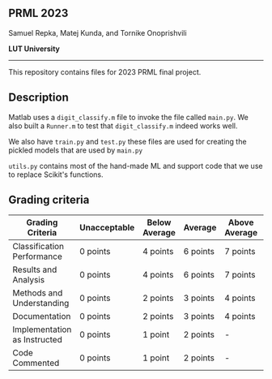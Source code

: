 ## PRML 2023

Samuel Repka, Matej Kunda, and Tornike Onoprishvili

**LUT University**

---

This repository contains files for 2023 PRML final project. 


## Description

Matlab uses a `digit_classify.m` file to invoke the file called `main.py`. We also built a `Runner.m` to test that `digit_classify.m` indeed works well.

We also have `train.py` and `test.py` these files are used for creating the pickled models that are used by `main.py`

`utils.py` contains most of the hand-made ML and support code that we use to replace Scikit's functions.


## Grading criteria

| Grading Criteria            | Unacceptable   | Below Average  | Average  | Above Average | Excellent  |
|-----------------------------|----------------|----------------|----------|---------------|------------|
| Classification Performance  | 0 points       | 4 points       | 6 points | 7 points      | 8 points    |
| Results and Analysis        | 0 points       | 4 points       | 6 points | 7 points      | 8 points   |
| Methods and Understanding    | 0 points       | 2 points       | 3 points | 4 points      | 5 points   |
| Documentation               | 0 points       | 2 points       | 3 points | 4 points      | 5 points   |
| Implementation as Instructed | 0 points       | 1 point        | 2 points | -             | -          |
| Code Commented              | 0 points       | 1 point        | 2 points | -             | -          |
